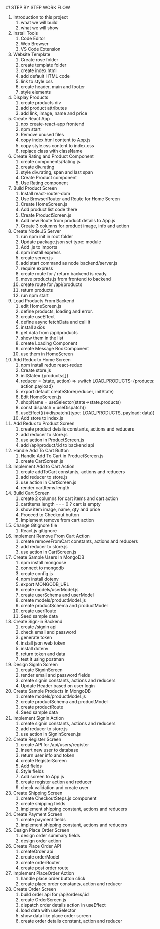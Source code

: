 #! STEP BY STEP WORK FLOW

1. Introduction to this project
   1. what we will build
   2. what we will show
2. Install Tools
   1. Code Editor
   2. Web Browser
   3. VS Code Extension
3. Website Template
   1. Create rose folder
   2. create template folder
   3. create index.html
   4. add default HTML code
   5. link to style.css
   6. create header, main and footer
   7. style elements
4. Display Products
   1. create products div
   2. add product attributes
   3. add link, image, name and price
5. Create React App
   1. npx create-react-app frontend
   2. npm start
   3. Remove unused files
   4. copy index.html content to App.js
   5. copy style.css content to index.css
   6. replace class with className
6. Create Rating and Product Component
   1. create components/Rating.js
   2. create div.rating
   3. style div.rating, span and last span
   4. Create Product component
   5. Use Rating component
7. Build Product Screen
   1. Install react-router-dom
   2. Use BrowserRouter and Route for Home Screen
   3. Create HomeScreen.js
   4. Add product list code there
   5. Create ProductScreen.js
   6. Add new Route from product details to App.js
   7. Create 3 columns for product image, info and action
8. Create Node.JS Server
   1. run npm init in root folder
   2. Update package.json set type: module
   3. Add .js to imports
   4. npm install express
   5. create server.js
   6. add start command as node backend/server.js
   7. require express
   8. create route for / return backend is ready.
   9. move products.js from frontend to backend
   10. create route for /api/products
   11. return products
   12. run npm start
9. Load Products From Backend
   1. edit HomeScreen.js
   2. define products, loading and error.
   3. create useEffect
   4. define async fetchData and call it
   5. install axios
   6. get data from /api/products
   7. show them in the list
   8. create Loading Component
   9. create Message Box Component
   10. use them in HomeScreen
10. Add Redux to Home Screen
    1. npm install redux react-redux
    2. Create store.js
    3. initState= {products:[]}
    4. reducer = (state, action) => switch LOAD_PRODUCTS: {products: action.payload}
    5. export default createStore(reducer, initState)
    6. Edit HomeScreen.js
    7. shopName = useSelector(state=>state.products)
    8. const dispatch = useDispatch()
    9. useEffect(()=>dispatch({type: LOAD_PRODUCTS, payload: data})
    10. Add store to index.js
11. Add Redux to Product Screen
    1. create product details constants, actions and reducers
    2. add reducer to store.js
    3. use action in ProductScreen.js
    4. add /api/product/:id to backend api
12. Handle Add To Cart Button
    1. Handle Add To Cart in ProductScreen.js
    2. create CartScreen.js
13. Implement Add to Cart Action
    1. create addToCart constants, actions and reducers
    2. add reducer to store.js
    3. use action in CartScreen.js
    4. render cartItems.length
14. Build Cart Screen
    1. create 2 columns for cart items and cart action
    2. cartItems.length === 0 ? cart is empty
    3. show item image, name, qty and price
    4. Proceed to Checkout button
    5. Implement remove from cart action
15. Change Gitignore file
    1. React.js gitignore
16. Implement Remove From Cart Action
    1. create removeFromCart constants, actions and reducers
    2. add reducer to store.js
    3. use action in CartScreen.js
17. Create Sample Users In MongoDB
    1. npm install mongoose
    2. connect to mongodb
    3. create config.js
    4. npm install dotenv
    5. export MONGODB_URL
    6. create models/userModel.js
    7. create userSchema and userModel
    8. create models/productModel.js
    9. create productSchema and productModel
    10. create userRoute
    11. Seed sample data
18. Create Sign-in Backend
    1. create /signin api
    2. check email and password
    3. generate token
    4. install json web token
    5. install dotenv
    6. return token and data
    7. test it using postman
19. Design SignIn Screen
    1. create SigninScreen
    2. render email and password fields
    3. create signin constants, actions and reducers
    4. Update Header based on user login
20. Create Sample Products In MongoDB
    1. create models/productModel.js
    2. create productSchema and productModel
    3. create productRoute
    4. Seed sample data
21. Implement SignIn Action
    1. create signin constants, actions and reducers
    2. add reducer to store.js
    3. use action in SigninScreen.js
22. Create Register Screen
    1. create API for /api/users/register
    2. insert new user to database
    3. return user info and token
    4. create RegisterScreen
    5. Add fields
    6. Style fields
    7. Add screen to App.js
    8. create register action and reducer
    9. check validation and create user
23. Create Shipping Screen
    1. create CheckoutSteps.js component
    2. create shipping fields
    3. implement shipping constant, actions and reducers
24. Create Payment Screen
    1. create payment fields
    2. implement shipping constant, actions and reducers
25. Design Place Order Screen
    1. design order summary fields
    2. design order action
26. Create Place Order API
    1. createOrder api
    2. create orderModel
    3. create orderRouter
    4. create post order route
27. Implement PlaceOrder Action
    1. handle place order button click
    2. create place order constants, action and reducer
28. Create Order Screen
    1. build order api for /api/orders/:id
    2. create OrderScreen.js
    3. dispatch order details action in useEffect
    4. load data with useSelector
    5. show data like place order screen
    6. create order details constant, action and reducer
